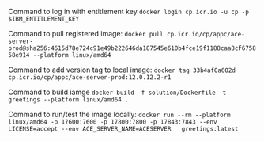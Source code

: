 Command to log in with entitlement key
`docker login cp.icr.io -u cp -p $IBM_ENTITLEMENT_KEY`

Command to pull registered image:
`docker pull cp.icr.io/cp/appc/ace-server-prod@sha256:4615d78e724c91e49b222646da187545e610b4fce19f1188caa8cf675858e914 --platform linux/amd64`
<!-- `docker pull cp.icr.io/cp/appc/ace:12.0.12.0-r1@sha256:33000e4b20570524c44203ba32b047cb752d3935fcd6dfa8b94ee862f75993aa --platform linux/amd64` -->

Command to add version tag to local image:
`docker tag 33b4af0a602d cp.icr.io/cp/appc/ace-server-prod:12.0.12.2-r1`

Command to build iamge
`docker build -f solution/Dockerfile -t greetings --platform linux/amd64 . `

Command to run/test the image locally:
`docker run --rm --platform linux/amd64 -p 17600:7600 -p 17800:7800 -p 17843:7843 --env LICENSE=accept --env ACE_SERVER_NAME=ACESERVER   greetings:latest`